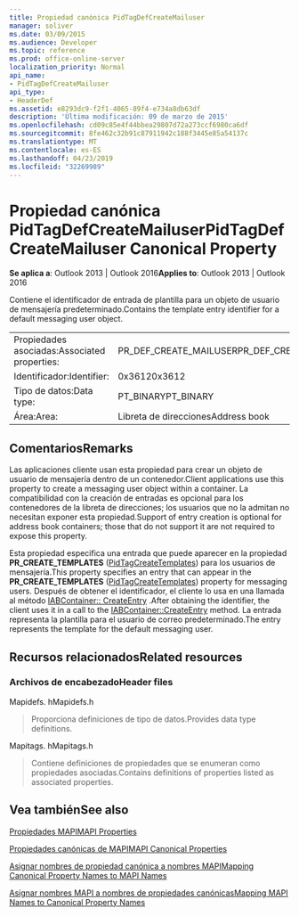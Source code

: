 ```yaml
---
title: Propiedad canónica PidTagDefCreateMailuser
manager: soliver
ms.date: 03/09/2015
ms.audience: Developer
ms.topic: reference
ms.prod: office-online-server
localization_priority: Normal
api_name:
- PidTagDefCreateMailuser
api_type:
- HeaderDef
ms.assetid: e8293dc9-f2f1-4065-89f4-e734a8db63df
description: 'Última modificación: 09 de marzo de 2015'
ms.openlocfilehash: cd09c85e4f44bbea29807d72a273ccf6980ca6df
ms.sourcegitcommit: 8fe462c32b91c87911942c188f3445e85a54137c
ms.translationtype: MT
ms.contentlocale: es-ES
ms.lasthandoff: 04/23/2019
ms.locfileid: "32269989"
---
```

# <a name="pidtagdefcreatemailuser-canonical-property"></a><span data-ttu-id="7e4c9-103">Propiedad canónica PidTagDefCreateMailuser</span><span class="sxs-lookup"><span data-stu-id="7e4c9-103">PidTagDefCreateMailuser Canonical Property</span></span>

  
  
<span data-ttu-id="7e4c9-104">**Se aplica a**: Outlook 2013 | Outlook 2016</span><span class="sxs-lookup"><span data-stu-id="7e4c9-104">**Applies to**: Outlook 2013 | Outlook 2016</span></span> 
  
<span data-ttu-id="7e4c9-105">Contiene el identificador de entrada de plantilla para un objeto de usuario de mensajería predeterminado.</span><span class="sxs-lookup"><span data-stu-id="7e4c9-105">Contains the template entry identifier for a default messaging user object.</span></span> 
  
|||
|:-----|:-----|
|<span data-ttu-id="7e4c9-106">Propiedades asociadas:</span><span class="sxs-lookup"><span data-stu-id="7e4c9-106">Associated properties:</span></span>  <br/> |<span data-ttu-id="7e4c9-107">PR_DEF_CREATE_MAILUSER</span><span class="sxs-lookup"><span data-stu-id="7e4c9-107">PR_DEF_CREATE_MAILUSER</span></span>  <br/> |
|<span data-ttu-id="7e4c9-108">Identificador:</span><span class="sxs-lookup"><span data-stu-id="7e4c9-108">Identifier:</span></span>  <br/> |<span data-ttu-id="7e4c9-109">0x3612</span><span class="sxs-lookup"><span data-stu-id="7e4c9-109">0x3612</span></span>  <br/> |
|<span data-ttu-id="7e4c9-110">Tipo de datos:</span><span class="sxs-lookup"><span data-stu-id="7e4c9-110">Data type:</span></span>  <br/> |<span data-ttu-id="7e4c9-111">PT_BINARY</span><span class="sxs-lookup"><span data-stu-id="7e4c9-111">PT_BINARY</span></span>  <br/> |
|<span data-ttu-id="7e4c9-112">Área:</span><span class="sxs-lookup"><span data-stu-id="7e4c9-112">Area:</span></span>  <br/> |<span data-ttu-id="7e4c9-113">Libreta de direcciones</span><span class="sxs-lookup"><span data-stu-id="7e4c9-113">Address book</span></span>  <br/> |
   
## <a name="remarks"></a><span data-ttu-id="7e4c9-114">Comentarios</span><span class="sxs-lookup"><span data-stu-id="7e4c9-114">Remarks</span></span>

<span data-ttu-id="7e4c9-115">Las aplicaciones cliente usan esta propiedad para crear un objeto de usuario de mensajería dentro de un contenedor.</span><span class="sxs-lookup"><span data-stu-id="7e4c9-115">Client applications use this property to create a messaging user object within a container.</span></span> <span data-ttu-id="7e4c9-116">La compatibilidad con la creación de entradas es opcional para los contenedores de la libreta de direcciones; los usuarios que no la admitan no necesitan exponer esta propiedad.</span><span class="sxs-lookup"><span data-stu-id="7e4c9-116">Support of entry creation is optional for address book containers; those that do not support it are not required to expose this property.</span></span> 
  
<span data-ttu-id="7e4c9-117">Esta propiedad especifica una entrada que puede aparecer en la propiedad **PR_CREATE_TEMPLATES** ([PidTagCreateTemplates](pidtagcreatetemplates-canonical-property.md)) para los usuarios de mensajería.</span><span class="sxs-lookup"><span data-stu-id="7e4c9-117">This property specifies an entry that can appear in the **PR_CREATE_TEMPLATES** ([PidTagCreateTemplates](pidtagcreatetemplates-canonical-property.md)) property for messaging users.</span></span> <span data-ttu-id="7e4c9-118">Después de obtener el identificador, el cliente lo usa en una llamada al método [IABContainer:: CreateEntry](iabcontainer-createentry.md) .</span><span class="sxs-lookup"><span data-stu-id="7e4c9-118">After obtaining the identifier, the client uses it in a call to the [IABContainer::CreateEntry](iabcontainer-createentry.md) method.</span></span> <span data-ttu-id="7e4c9-119">La entrada representa la plantilla para el usuario de correo predeterminado.</span><span class="sxs-lookup"><span data-stu-id="7e4c9-119">The entry represents the template for the default messaging user.</span></span> 
  
## <a name="related-resources"></a><span data-ttu-id="7e4c9-120">Recursos relacionados</span><span class="sxs-lookup"><span data-stu-id="7e4c9-120">Related resources</span></span>

### <a name="header-files"></a><span data-ttu-id="7e4c9-121">Archivos de encabezado</span><span class="sxs-lookup"><span data-stu-id="7e4c9-121">Header files</span></span>

<span data-ttu-id="7e4c9-122">Mapidefs. h</span><span class="sxs-lookup"><span data-stu-id="7e4c9-122">Mapidefs.h</span></span>
  
> <span data-ttu-id="7e4c9-123">Proporciona definiciones de tipo de datos.</span><span class="sxs-lookup"><span data-stu-id="7e4c9-123">Provides data type definitions.</span></span>
    
<span data-ttu-id="7e4c9-124">Mapitags. h</span><span class="sxs-lookup"><span data-stu-id="7e4c9-124">Mapitags.h</span></span>
  
> <span data-ttu-id="7e4c9-125">Contiene definiciones de propiedades que se enumeran como propiedades asociadas.</span><span class="sxs-lookup"><span data-stu-id="7e4c9-125">Contains definitions of properties listed as associated properties.</span></span>
    
## <a name="see-also"></a><span data-ttu-id="7e4c9-126">Vea también</span><span class="sxs-lookup"><span data-stu-id="7e4c9-126">See also</span></span>



[<span data-ttu-id="7e4c9-127">Propiedades MAPI</span><span class="sxs-lookup"><span data-stu-id="7e4c9-127">MAPI Properties</span></span>](mapi-properties.md)
  
[<span data-ttu-id="7e4c9-128">Propiedades canónicas de MAPI</span><span class="sxs-lookup"><span data-stu-id="7e4c9-128">MAPI Canonical Properties</span></span>](mapi-canonical-properties.md)
  
[<span data-ttu-id="7e4c9-129">Asignar nombres de propiedad canónica a nombres MAPI</span><span class="sxs-lookup"><span data-stu-id="7e4c9-129">Mapping Canonical Property Names to MAPI Names</span></span>](mapping-canonical-property-names-to-mapi-names.md)
  
[<span data-ttu-id="7e4c9-130">Asignar nombres MAPI a nombres de propiedades canónicas</span><span class="sxs-lookup"><span data-stu-id="7e4c9-130">Mapping MAPI Names to Canonical Property Names</span></span>](mapping-mapi-names-to-canonical-property-names.md)

